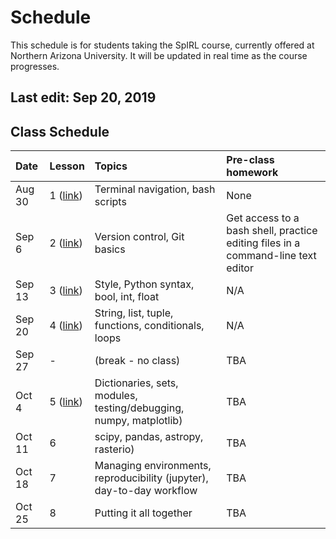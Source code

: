 # Schedule

This schedule is for students taking the SpIRL course, currently offered at Northern Arizona University. It will be updated in real time as the course progresses.

## Last edit: Sep 20, 2019

## Class Schedule

| Date   | Lesson  | Topics | Pre-class homework |
| :--- | :------ | :----- | :----------------- |
| Aug 30 | 1 ([link](./01_bash/00_why-bash)) | Terminal navigation, bash scripts | None |
| Sep 6 | 2 ([link](./02_git/00_why-git)) | Version control, Git basics | Get access to a bash shell, practice editing files in a command-line text editor |
| Sep 13 | 3 ([link](./03_python/00_why-python)) | Style, Python syntax, bool, int, float  | N/A |
| Sep 20 | 4 ([link](./03_python/03/03_str)) | String, list, tuple, functions, conditionals, loops | N/A |
| Sep 27 | - | (break - no class) | TBA |
| Oct 4 | 5 ([link](./03_python/07/00_data-structs)) | Dictionaries, sets, modules, testing/debugging, numpy, matplotlib)  | TBA |
| Oct 11 | 6 | scipy, pandas, astropy, rasterio) | TBA |
| Oct 18 | 7 | Managing environments, reproducibility (jupyter), day-to-day workflow | TBA |
| Oct 25 | 8 | Putting it all together | TBA |
